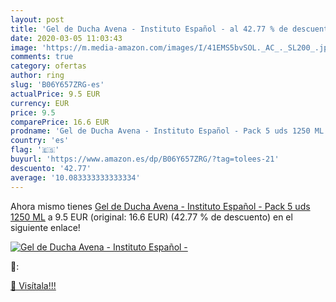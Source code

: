 ```yaml
---
layout: post
title: 'Gel de Ducha Avena - Instituto Español - al 42.77 % de descuento'
date: 2020-03-05 11:03:43
image: 'https://m.media-amazon.com/images/I/41EMS5bvSOL._AC_._SL200_.jpg'
comments: true
category: ofertas
author: ring
slug: 'B06Y657ZRG-es'
actualPrice: 9.5 EUR
currency: EUR
price: 9.5
comparePrice: 16.6 EUR
prodname: 'Gel de Ducha Avena - Instituto Español - Pack 5 uds 1250 ML'
country: 'es'
flag: '🇪🇸'
buyurl: 'https://www.amazon.es/dp/B06Y657ZRG/?tag=tolees-21'
descuento: '42.77'
average: '10.083333333333334'
---
```


Ahora mismo tienes [Gel de Ducha Avena - Instituto Español - Pack 5 uds 1250 ML](https://www.amazon.es/dp/B06Y657ZRG/?tag=tolees-21) a 9.5 EUR (original: 16.6 EUR) (42.77 %  de descuento) en el siguiente enlace!

[![Gel de Ducha Avena - Instituto Español -](https://m.media-amazon.com/images/I/41EMS5bvSOL._AC_._SL200_.jpg)](https://www.amazon.es/dp/B06Y657ZRG/?tag=tolees-21)

🔎:


[🛒 Visítala!!!](https://www.amazon.es/dp/B06Y657ZRG/?tag=tolees-21)
